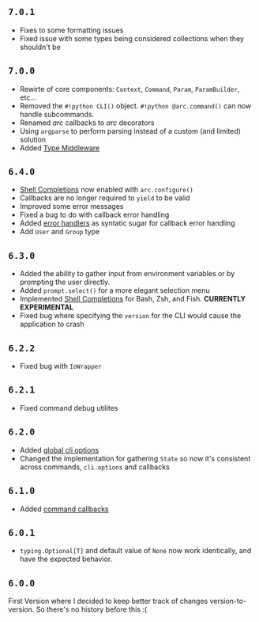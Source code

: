 ## `7.0.1`
- Fixes to some formatting issues
- Fixed issue with some types being considered collections when they shouldn't be


## `7.0.0`
- Rewirte of core components: `Context`, `Command`, `Param`, `ParamBuilder`, etc...
- Removed the `#!python CLI()` object. `#!python @arc.command()` can now handle subcommands.
- Renamed *arc* callbacks to *arc* decorators
- Using `argparse` to perform parsing instead of a custom (and limited) solution
- Added [Type Middleware](advanced-usage/type-middleware.md)


## `6.4.0`
- [Shell Completions](./usage/shell-completions.md) now enabled with `arc.configure()`
- Callbacks are no longer required to `yield` to be valid
- Improved some error messages
- Fixed a bug to do with callback error handling
- Added [error handlers](./usage/error-handlers.md) as syntatic sugar for callback error handling
- Add `User` and `Group` type

## `6.3.0`

- Added the ability to gather input from environment variables or by prompting the user directly.
- Added `prompt.select()` for a more elegant selection menu
- Implemented [Shell Completions](./usage/shell-completions.md) for Bash, Zsh, and Fish. **CURRENTLY EXPERIMENTAL**
- Fixed bug where specifying the `version` for the CLI would cause the application to crash

## `6.2.2`

- Fixed bug with `IoWrapper`

## `6.2.1`

- Fixed command debug utilites


## `6.2.0`

- Added [global cli options](./usage/cli.md#global-options)
- Changed the implementation for gathering `State` so now it's consistent across commands, `cli.options` and callbacks

## `6.1.0`

- Added [command callbacks](./usage/callbacks.md)

## `6.0.1`

- `typing.Optional[T]` and default value of `None` now work identically, and have the expected behavior.

## `6.0.0`
First Version where I decided to keep better track of changes version-to-version. So there's no history before this :(